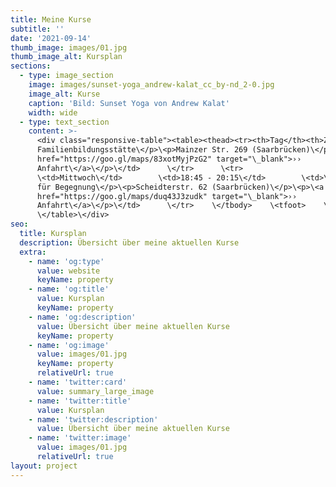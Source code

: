 ```yaml
---
title: Meine Kurse
subtitle: ''
date: '2021-09-14'
thumb_image: images/01.jpg
thumb_image_alt: Kursplan
sections:
  - type: image_section
    image: images/sunset-yoga_andrew-kalat_cc_by-nd_2-0.jpg
    image_alt: Kurse
    caption: 'Bild: Sunset Yoga von Andrew Kalat'
    width: wide
  - type: text_section
    content: >-
      <div class="responsive-table"><table><thead><tr><th>Tag</th><th>Zeit</th><th>Ort</th></tr></thead><tbody><tr><td>Montag</td><td>18:30 - 20:00\</td><td><p>Evangelische
      Familienbildungsstätte\</p>\<p>Mainzer Str. 269 (Saarbrücken)\</p>\<p>\<a
      href="https://goo.gl/maps/83xotMyjPzG2" target="\_blank">››
      Anfahrt\</a>\</p>\</td>      \</tr>      \<tr>       
      \<td>Mittwoch\</td>        \<td>18:45 - 20:15\</td>        \<td>\<p>Raum
      für Begegnung\</p>\<p>Scheidterstr. 62 (Saarbrücken)\</p>\<p>\<a
      href="https://goo.gl/maps/duq43J3zudk" target="\_blank">››
      Anfahrt\</a>\</p>\</td>      \</tr>    \</tbody>    \<tfoot>    \</tfoot> 
      \</table>\</div>
seo:
  title: Kursplan
  description: Übersicht über meine aktuellen Kurse
  extra:
    - name: 'og:type'
      value: website
      keyName: property
    - name: 'og:title'
      value: Kursplan
      keyName: property
    - name: 'og:description'
      value: Übersicht über meine aktuellen Kurse
      keyName: property
    - name: 'og:image'
      value: images/01.jpg
      keyName: property
      relativeUrl: true
    - name: 'twitter:card'
      value: summary_large_image
    - name: 'twitter:title'
      value: Kursplan
    - name: 'twitter:description'
      value: Übersicht über meine aktuellen Kurse
    - name: 'twitter:image'
      value: images/01.jpg
      relativeUrl: true
layout: project
---
```

